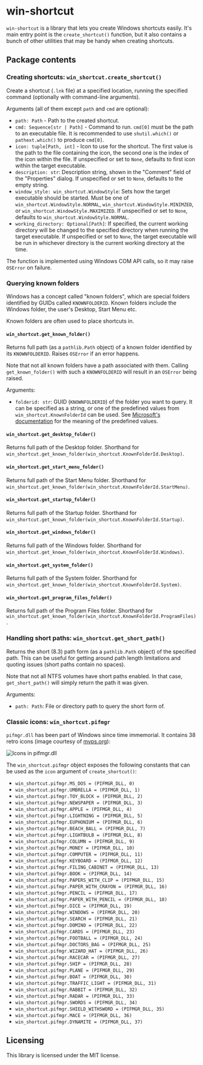 # win-shortcut

`win-shortcut` is a library that lets you create Windows shortcuts easily. It's main entry point is the `create_shortcut()` function, but it also contains a bunch of other utilities that may be handy when creating shortcuts.

## Package contents

### Creating shortcuts: `win_shortcut.create_shortcut()`

Create a shortcut (`.lnk` file) at a specified location, running the specified command (optionally with command-line arguments).

Arguments (all of them except `path` and `cmd` are optional):
- `path: Path` - Path to the created shortcut.
- `cmd: Sequence[str | Path]` - Command to run. `cmd[0]` must be the path to an executable file. It is recommended to use `shutil.which()` or `pathext.which()` to produce `cmd[0]`.
- `icon: tuple[Path, int]` - Icon to use for the shortcut. The first value is the path to the file containing the icon, the second one is the index of the icon within the file. If unspecified or set to `None`, defaults to first icon within the target executable.
- `description: str`: Description string, shown in the "Comment" field of the "Properties" dialog. If unspecified or set to `None`, defaults to the empty string.
- `window_style: win_shortcut.WindowStyle`: Sets how the target executable should be started. Must be one of `win_shortcut.WindowStyle.NORMAL`, `win_shortcut.WindowStyle.MINIMZED`, or `win_shortcut.WindowStyle.MAXIMIZED`. If unspecified or set to `None`, defaults to `win_shortcut.WindowStyle.NORMAL`.
- `working_directory: Optional[Path]`: If specified, the current working directory will be changed to the specified directory when running the target executable. If unspecified or set to `None`, the target executable will be run in whichever directory is the current working directory at the time.

The function is implemented using Windows COM API calls, so it may raise `OSError` on failure.

### Querying known folders

Windows has a concept called "known folders", which are special folders identified by GUIDs called `KNOWNFOLDERID`. Known folders include the Windows folder, the user's Desktop, Start Menu etc.

Known folders are often used to place shortcuts in.

#### `win_shortcut.get_known_folder()`

Returns full path (as a `pathlib.Path` object) of a known folder identified by its `KNOWNFOLDERID`. Raises `OSError` if an error happens.

Note that not all known folders have a path associated with them. Calling `get_known_folder()` with such a `KNOWNFOLDERID` will result in an `OSError` being raised.

Arguments:
- `folderid: str`: GUID (`KNOWNFOLDERID`) of the folder you want to query. It can be specified as a string, or one of the predefined values from `win_shortcut.KnownFolderId` can be used. See [Microsoft's documentation](https://learn.microsoft.com/en-us/windows/win32/shell/knownfolderid) for the meaning of the predefined values.

#### `win_shortcut.get_desktop_folder()`

Returns full path of the Desktop folder. Shorthand for `win_shortcut.get_known_folder(win_shortcut.KnownFolderId.Desktop)`.

#### `win_shortcut.get_start_menu_folder()`

Returns full path of the Start Menu folder. Shorthand for `win_shortcut.get_known_folder(win_shortcut.KnownFolderId.StartMenu)`.

#### `win_shortcut.get_startup_folder()`

Returns full path of the Startup folder. Shorthand for `win_shortcut.get_known_folder(win_shortcut.KnownFolderId.Startup)`.

#### `win_shortcut.get_windows_folder()`

Returns full path of the Windows folder. Shorthand for `win_shortcut.get_known_folder(win_shortcut.KnownFolderId.Windows)`.

#### `win_shortcut.get_system_folder()`

Returns full path of the System folder. Shorthand for `win_shortcut.get_known_folder(win_shortcut.KnownFolderId.System)`.

#### `win_shortcut.get_program_files_folder()`

Returns full path of the Program Files folder. Shorthand for `win_shortcut.get_known_folder(win_shortcut.KnownFolderId.ProgramFiles)`.

### Handling short paths: `win_shortcut.get_short_path()`

Returns the short (8.3) path form (as a `pathlib.Path` object) of the specified path. This can be useful for getting around path length limitations and quoting issues (short paths contain no spaces).

Note that not all NTFS volumes have short paths enabled. In that case, `get_short_path()` will simply return the path it was given.

Arguments:
- `path: Path`: File or directory path to query the short form of.

### Classic icons: `win_shortcut.pifmgr`

`pifmgr.dll` has been part of Windows since time immemorial. It contains 38 retro icons (image courtesy of [mvps.org](https://mvps.org/serenitymacros/iconlist.html)):

![Icons in pifmgr.dll](images/pifmgr.png)

The `win_shortcut.pifmgr` object exposes the following constants that can be used as the `icon` argument of `create_shortcut()`:

* `win_shortcut.pifmgr.MS_DOS = (PIFMGR_DLL, 0)`
* `win_shortcut.pifmgr.UMBRELLA = (PIFMGR_DLL, 1)`
* `win_shortcut.pifmgr.TOY_BLOCK = (PIFMGR_DLL, 2)`
* `win_shortcut.pifmgr.NEWSPAPER = (PIFMGR_DLL, 3)`
* `win_shortcut.pifmgr.APPLE = (PIFMGR_DLL, 4)`
* `win_shortcut.pifmgr.LIGHTNING = (PIFMGR_DLL, 5)`
* `win_shortcut.pifmgr.EUPHONIUM = (PIFMGR_DLL, 6)`
* `win_shortcut.pifmgr.BEACH_BALL = (PIFMGR_DLL, 7)`
* `win_shortcut.pifmgr.LIGHTBULB = (PIFMGR_DLL, 8)`
* `win_shortcut.pifmgr.COLUMN = (PIFMGR_DLL, 9)`
* `win_shortcut.pifmgr.MONEY = (PIFMGR_DLL, 10)`
* `win_shortcut.pifmgr.COMPUTER = (PIFMGR_DLL, 11)`
* `win_shortcut.pifmgr.KEYBOARD = (PIFMGR_DLL, 12)`
* `win_shortcut.pifmgr.FILING_CABINET = (PIFMGR_DLL, 13)`
* `win_shortcut.pifmgr.BOOK = (PIFMGR_DLL, 14)`
* `win_shortcut.pifmgr.PAPERS_WITH_CLIP = (PIFMGR_DLL, 15)`
* `win_shortcut.pifmgr.PAPER_WITH_CRAYON = (PIFMGR_DLL, 16)`
* `win_shortcut.pifmgr.PENCIL = (PIFMGR_DLL, 17)`
* `win_shortcut.pifmgr.PAPER_WITH_PENCIL = (PIFMGR_DLL, 18)`
* `win_shortcut.pifmgr.DICE = (PIFMGR_DLL, 19)`
* `win_shortcut.pifmgr.WINDOWS = (PIFMGR_DLL, 20)`
* `win_shortcut.pifmgr.SEARCH = (PIFMGR_DLL, 21)`
* `win_shortcut.pifmgr.DOMINO = (PIFMGR_DLL, 22)`
* `win_shortcut.pifmgr.CARDS = (PIFMGR_DLL, 23)`
* `win_shortcut.pifmgr.FOOTBALL = (PIFMGR_DLL, 24)`
* `win_shortcut.pifmgr.DOCTORS_BAG = (PIFMGR_DLL, 25)`
* `win_shortcut.pifmgr.WIZARD_HAT = (PIFMGR_DLL, 26)`
* `win_shortcut.pifmgr.RACECAR = (PIFMGR_DLL, 27)`
* `win_shortcut.pifmgr.SHIP = (PIFMGR_DLL, 28)`
* `win_shortcut.pifmgr.PLANE = (PIFMGR_DLL, 29)`
* `win_shortcut.pifmgr.BOAT = (PIFMGR_DLL, 30)`
* `win_shortcut.pifmgr.TRAFFIC_LIGHT = (PIFMGR_DLL, 31)`
* `win_shortcut.pifmgr.RABBIT = (PIFMGR_DLL, 32)`
* `win_shortcut.pifmgr.RADAR = (PIFMGR_DLL, 33)`
* `win_shortcut.pifmgr.SWORDS = (PIFMGR_DLL, 34)`
* `win_shortcut.pifmgr.SHIELD_WITHSWORD = (PIFMGR_DLL, 35)`
* `win_shortcut.pifmgr.MACE = (PIFMGR_DLL, 36)`
* `win_shortcut.pifmgr.DYNAMITE = (PIFMGR_DLL, 37)`

## Licensing

This library is licensed under the MIT license.
